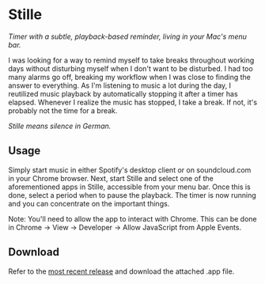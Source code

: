 #  Stille

*Timer with a subtle, playback-based reminder, living in your Mac's menu bar.*

I was looking for a way to remind myself to take breaks throughout working days without disturbing myself when I don't want to be disturbed.
I had too many alarms go off, breaking my workflow when I was close to finding the answer to everything.
As I'm listening to music a lot during the day, I reutilized music playback by automatically stopping it after a timer has elapsed.
Whenever I realize the music has stopped, I take a break.
If not, it's probably not the time for a break.

*Stille means silence in German.*

## Usage

Simply start music in either Spotify's desktop client or on soundcloud.com in your Chrome browser.
Next, start Stille and select one of the aforementioned apps in Stille, accessible from your menu bar.
Once this is done, select a period when to pause the playback.
The timer is now running and you can concentrate on the important things.

Note: You'll need to allow the app to interact with Chrome. This can be done in Chrome -> View -> Developer -> Allow JavaScript from Apple Events.

## Download

Refer to the [most recent release](https://github.com/vitusortner/stille/releases) and download the attached .app file.
